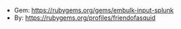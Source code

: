 * Gem: https://rubygems.org/gems/embulk-input-splunk
* By: https://rubygems.org/profiles/friendofasquid
